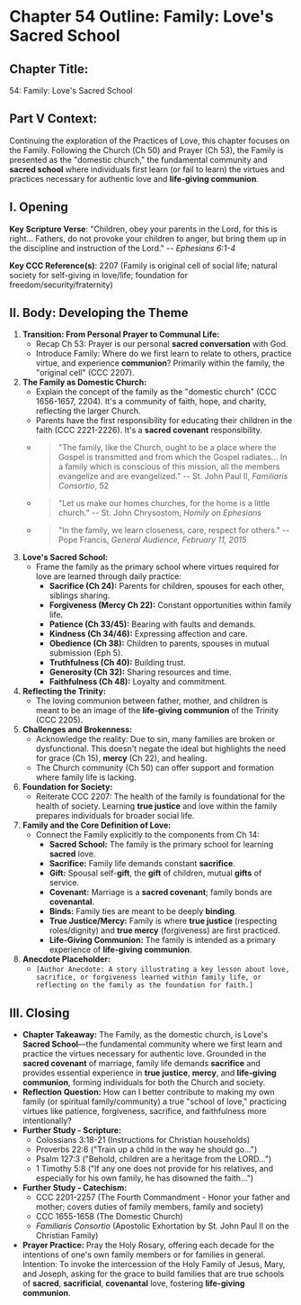# Chapter 54 Outline: Family: Love's Sacred School

## Chapter Title:

54: Family: Love's Sacred School

## Part V Context:

Continuing the exploration of the Practices of Love, this chapter focuses on the Family. Following the Church (Ch 50) and Prayer (Ch 53), the Family is presented as the "domestic church," the fundamental community and **sacred school** where individuals first learn (or fail to learn) the virtues and practices necessary for authentic love and **life-giving communion**.

## I. Opening

**Key Scripture Verse**: "Children, obey your parents in the Lord, for this is right... Fathers, do not provoke your children to anger, but bring them up in the discipline and instruction of the Lord." -- _Ephesians 6:1-4_

**Key CCC Reference(s)**: 2207 (Family is original cell of social life; natural society for self-giving in love/life; foundation for freedom/security/fraternity)

## II. Body: Developing the Theme

1.  **Transition: From Personal Prayer to Communal Life:**
    *   Recap Ch 53: Prayer is our personal **sacred conversation** with God.
    *   Introduce Family: Where do we first learn to relate to others, practice virtue, and experience **communion**? Primarily within the family, the "original cell" (CCC 2207).
2.  **The Family as Domestic Church:**
    *   Explain the concept of the family as the "domestic church" (CCC 1656-1657, 2204). It's a community of faith, hope, and charity, reflecting the larger Church.
    *   Parents have the first responsibility for educating their children in the faith (CCC 2221-2226). It's a **sacred covenant** responsibility.
    *   > "The family, like the Church, ought to be a place where the Gospel is transmitted and from which the Gospel radiates... In a family which is conscious of this mission, all the members evangelize and are evangelized." -- St. John Paul II, *Familiaris Consortio*, 52
    *   > "Let us make our homes churches, for the home is a little church." -- St. John Chrysostom, *Homily on Ephesians*
    *   > "In the family, we learn closeness, care, respect for others." -- Pope Francis, *General Audience, February 11, 2015*
3.  **Love's Sacred School:**
    *   Frame the family as the primary school where virtues required for love are learned through daily practice:
        *   **Sacrifice (Ch 24):** Parents for children, spouses for each other, siblings sharing.
        *   **Forgiveness (Mercy Ch 22):** Constant opportunities within family life.
        *   **Patience (Ch 33/45):** Bearing with faults and demands.
        *   **Kindness (Ch 34/46):** Expressing affection and care.
        *   **Obedience (Ch 38):** Children to parents, spouses in mutual submission (Eph 5).
        *   **Truthfulness (Ch 40):** Building trust.
        *   **Generosity (Ch 32):** Sharing resources and time.
        *   **Faithfulness (Ch 48):** Loyalty and commitment.
4.  **Reflecting the Trinity:**
    *   The loving communion between father, mother, and children is meant to be an image of the **life-giving communion** of the Trinity (CCC 2205).
5.  **Challenges and Brokenness:**
    *   Acknowledge the reality: Due to sin, many families are broken or dysfunctional. This doesn't negate the ideal but highlights the need for grace (Ch 15), **mercy** (Ch 22), and healing.
    *   The Church community (Ch 50) can offer support and formation where family life is lacking.
6.  **Foundation for Society:**
    *   Reiterate CCC 2207: The health of the family is foundational for the health of society. Learning **true justice** and love within the family prepares individuals for broader social life.
7.  **Family and the Core Definition of Love:**
    *   Connect the Family explicitly to the components from Ch 14:
        *   **Sacred School:** The family is the primary school for learning **sacred** love.
        *   **Sacrifice:** Family life demands constant **sacrifice**.
        *   **Gift:** Spousal self-**gift**, the **gift** of children, mutual **gifts** of service.
        *   **Covenant:** Marriage is a **sacred covenant**; family bonds are **covenantal**.
        *   **Binds:** Family ties are meant to be deeply **binding**.
        *   **True Justice/Mercy:** Family is where **true justice** (respecting roles/dignity) and **true mercy** (forgiveness) are first practiced.
        *   **Life-Giving Communion:** The family is intended as a primary experience of **life-giving communion**.
8.  **Anecdote Placeholder:**
    *   `[Author Anecdote: A story illustrating a key lesson about love, sacrifice, or forgiveness learned within family life, or reflecting on the family as the foundation for faith.]`

## III. Closing

*   **Chapter Takeaway:** The Family, as the domestic church, is Love's **Sacred School**—the fundamental community where we first learn and practice the virtues necessary for authentic love. Grounded in the **sacred covenant** of marriage, family life demands **sacrifice** and provides essential experience in **true justice**, **mercy**, and **life-giving communion**, forming individuals for both the Church and society.
*   **Reflection Question:** How can I better contribute to making my own family (or spiritual family/community) a true "school of love," practicing virtues like patience, forgiveness, sacrifice, and faithfulness more intentionally?
*   **Further Study - Scripture:**
    *   Colossians 3:18-21 (Instructions for Christian households)
    *   Proverbs 22:6 ("Train up a child in the way he should go...")
    *   Psalm 127:3 ("Behold, children are a heritage from the LORD...")
    *   1 Timothy 5:8 ("If any one does not provide for his relatives, and especially for his own family, he has disowned the faith...")
*   **Further Study - Catechism:**
    *   CCC 2201-2257 (The Fourth Commandment - Honor your father and mother; covers duties of family members, family and society)
    *   CCC 1655-1658 (The Domestic Church)
    *   _Familiaris Consortio_ (Apostolic Exhortation by St. John Paul II on the Christian Family)
*   **Prayer Practice:** Pray the Holy Rosary, offering each decade for the intentions of one's own family members or for families in general. Intention: To invoke the intercession of the Holy Family of Jesus, Mary, and Joseph, asking for the grace to build families that are true schools of **sacred**, **sacrificial**, **covenantal** love, fostering **life-giving communion**.

